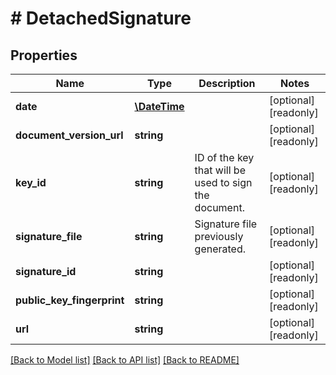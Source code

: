# # DetachedSignature

## Properties

Name | Type | Description | Notes
------------ | ------------- | ------------- | -------------
**date** | [**\DateTime**](\DateTime.md) |  | [optional] [readonly] 
**document_version_url** | **string** |  | [optional] [readonly] 
**key_id** | **string** | ID of the key that will be used to sign the document. | [optional] [readonly] 
**signature_file** | **string** | Signature file previously generated. | [optional] [readonly] 
**signature_id** | **string** |  | [optional] [readonly] 
**public_key_fingerprint** | **string** |  | [optional] [readonly] 
**url** | **string** |  | [optional] [readonly] 

[[Back to Model list]](../../README.md#documentation-for-models) [[Back to API list]](../../README.md#documentation-for-api-endpoints) [[Back to README]](../../README.md)


